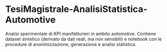 # TesiMagistrale-AnalisiStatistica-Automotive
Analisi sperimentale di KPI manifatturieri in ambito automotive. Contiene dataset sintetico (derivato da dati reali, ma non sensibili) e notebook con le procedure di anonimizzazione, generazione e analisi statistica.
